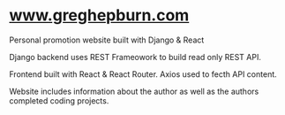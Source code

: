 # www.greghepburn.com
Personal promotion website built with Django &amp; React

Django backend uses REST Frameowork to build read only REST API.

Frontend built with React & React Router.  Axios used to fecth API content.

Website includes information about the author as well as the authors completed coding projects.
